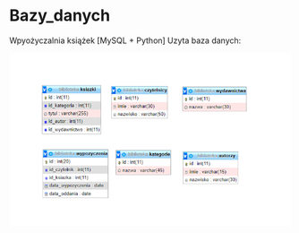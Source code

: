 # Bazy_danych

Wpyożyczalnia książek [MySQL + Python]
Uzyta baza danych:

![alt text](https://github.com/plonkamaciej/Bazy_danych/blob/main/bazy.png?raw=true)
